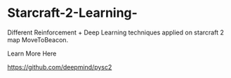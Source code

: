 # Starcraft-2-Learning-
Different Reinforcement + Deep Learning techniques applied on starcraft 2 map MoveToBeacon.

Learn More Here

https://github.com/deepmind/pysc2
